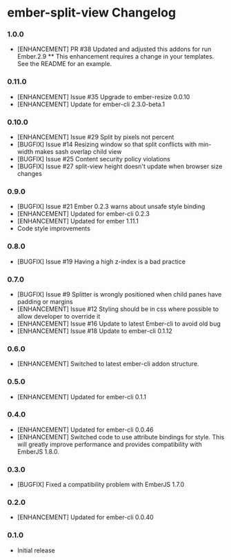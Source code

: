 # ember-split-view Changelog

### 1.0.0
* [ENHANCEMENT] PR #38 Updated and adjusted this addons for run Ember.2.9
** This enhancement requires a change in your templates.  See the README for an example.

### 0.11.0
* [ENHANCEMENT] Issue #35 Upgrade to ember-resize 0.0.10
* [ENHANCEMENT] Update for ember-cli 2.3.0-beta.1

### 0.10.0

* [ENHANCEMENT] Issue #29 Split by pixels not percent
* [BUGFIX] Issue #14 Resizing window so that split conflicts with min-width makes sash overlap child view
* [BUGFIX] Issue #25 Content security policy violations
* [BUGFIX] Issue #27 split-view height doesn't update when browser size changes

### 0.9.0

* [BUGFIX] Issue #21 Ember 0.2.3 warns about unsafe style binding
* [ENHANCEMENT] Updated for ember-cli 0.2.3
* [ENHANCEMENT] Updated for ember 1.11.1
* Code style improvements

### 0.8.0

* [BUGFIX] Issue #19 Having a high z-index is a bad practice

### 0.7.0

* [BUGFIX] Issue #9 Splitter is wrongly positioned when child panes have padding or margins
* [ENHANCEMENT] Issue #12 Styling should be in css where possible to allow developer to override it
* [ENHANCEMENT] Issue #16 Update to latest Ember-cli to avoid old bug
* [ENHANCEMENT] Issue #18 Update to ember-cli 0.1.12

### 0.6.0

* [ENHANCEMENT] Switched to latest ember-cli addon structure.

### 0.5.0

* [ENHANCEMENT] Updated for ember-cli 0.1.1

### 0.4.0

* [ENHANCEMENT] Updated for ember-cli 0.0.46
* [ENHANCEMENT] Switched code to use attribute bindings for style.  This will greatly improve performance and provides compatibility with EmberJS 1.8.0.

### 0.3.0

* [BUGFIX] Fixed a compatibility problem with EmberJS 1.7.0

### 0.2.0

* [ENHANCEMENT] Updated for ember-cli 0.0.40

### 0.1.0

* Initial release
